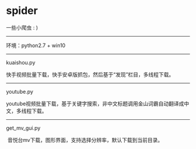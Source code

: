 # spider
一些小爬虫 : )

------------------------------------------------------------------------------------------------------------------------------------------

环境：python2.7 + win10

------------------------------------------------------------------------------------------------------------------------------------------

kuaishou.py
  
  快手视频批量下载，快手安卓版抓包，然后基于“发现”栏目，多线程下载。

------------------------------------------------------------------------------------------------------------------------------------------

youtube.py

  youtube视频批量下载，基于关键字搜索，非中文标题调用金山词霸自动翻译成中文，多线程下载。
  

------------------------------------------------------------------------------------------------------------------------------------------

get_mv_gui.py

  音悦台mv下载，图形界面，支持选择分辨率，默认下载到当前目录。 

